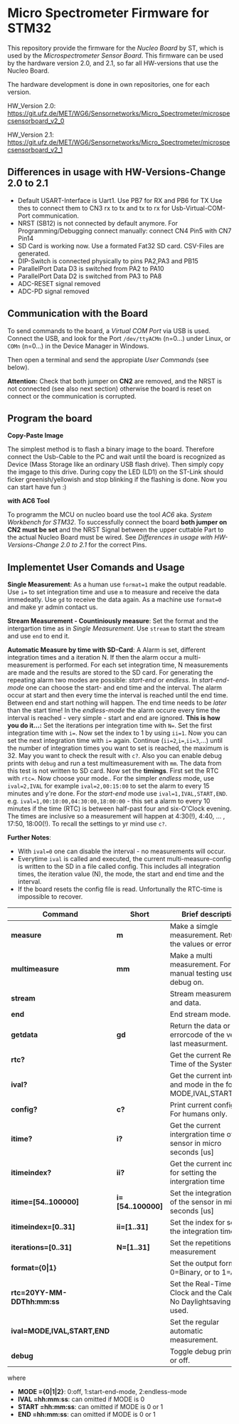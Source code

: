 Micro Spectrometer Firmware for STM32
=====================================

This repository provide the firmware for the *Nucleo Board* by ST, 
which is used by the *Microspectrometer Sensor Board*. This firmware can 
be used by the hardware version 2.0, and 2.1, so far all HW-versions that use
the Nucleo Board.

The hardware development is done in own repositories, one for each version.

HW_Version 2.0:
https://git.ufz.de/MET/WG6/Sensornetworks/Micro_Spectrometer/microspecsensorboard_v2_0

HW_Version 2.1:
https://git.ufz.de/MET/WG6/Sensornetworks/Micro_Spectrometer/microspecsensorboard_v2_1

Differences in usage with HW-Versions-Change 2.0 to 2.1
-------------------------------------

- Default USART-Interface is Uart1. Use PB7 for RX and PB6 for TX
    Use thes to connect them to CN3 rx to tx and tx to rx for Usb-Virtual-COM-Port communication.
- NRST (SB12) is not connected by default anymore. For Programming/Debugging connect manually: 
    connect CN4 Pin5 with CN7 Pin14
- SD Card is working now. Use a formated Fat32 SD card. CSV-Files are generated.
- DIP-Switch is connected physically to pins PA2,PA3 and PB15
- ParallelPort Data D3 is switched from PA2 to PA10
- ParallelPort Data D2 is switched from PA3 to PA8
- ADC-RESET signal removed
- ADC-PD signal removed

Communication with the Board
----------------------------
To send commands to the board, a *Virtual COM Port* via USB is used.
Connect the USB, and look for the Port `/dev/ttyACMn` (n=0...) under Linux,
or `COMn` (n=0...) in the Device Manager in Windows. 

Then open a terminal and send the appropiate *User Commands* (see below).

**Attention:** Check that both jumper on **CN2** are removed, and the 
NRST is not connected (see also next section) otherwise the board is reset on connect or 
the communication is corrupted. 


Program the board
------------------

**Copy-Paste Image**

The simplest method is to flash a binary image to the board. 
Therefore connect the Usb-Cable to the PC and wait until the board is
recognized as Device (Mass Storage like an ordinary USB flash drive). Then 
simply copy the imgage to this drive. During copy the LED (LD1) on the ST-Link 
should ficker greenish/yellowish and stop blinking if the flashing is done. 
Now you can start have fun :)



**with AC6 Tool**

To programm the MCU on nucleo board use the tool *AC6* aka. *System Workbench for STM32*.
To successfully connect the board **both jumper on CN2 must be set** and the NRST Signal between
the upper cuttable Part to the actual Nucleo Board must be wired. See *Differences in usage with HW-Versions-Change 2.0 to 2.1* for the correct Pins.



Implementet User Comands and Usage
------------------------

**Single Measurement**: As a human use `format=1` make the output readable. Use `i=` to set integration time and use `m` to measure and receive the data immedeatly. Use `gd` to receive the data again. As a machine use `format=0` and make yr admin contact us.

**Stream Measurement - Countiniously measure**: Set the format and the intergartion time as in *Single Measurement*. Use `stream` to start the stream and use `end` to end it.

**Automatic Measure by time with SD-Card**: 
A Alarm is set, different integration times and a iteration N. If then the alarm occur a multi-measurement is performed. 
For each set integration time, N measurements are made and the results are stored to the SD card. 
For generating the repeating alarm two modes are possible: *start-end* or *endless*. 
In *start-end-mode* one can choose the start- and end time and the interval. The alarm occur at start and then every time the interval
is reached until the end time. Between end and start nothing will happen. The end time needs to be *later* than the start time!
In the *endless-mode* the alarm occure every time the interval is reached - very simple - start and end are ignored. 
**This is how you do it...:**
Set the iterations per integration time with `N=`.  Set the first integration time with `i=`. 
Now set the index to 1 by using `ii=1`. Now you can set the next integration time with `i=` again. 
Continue (`ii=2`,`i=`,`ii=3`,...) until the number of integration times you want to set is reached, the maximum is 32. 
May you want to check the result with `c?`. Also you can enable debug prints with `debug` and run a test multimeasurement with `mm`. 
The data from this test is not written to SD card.
Now set the **timings**. 
First set the RTC with `rtc=`.
Now choose your mode..
For the simpler *endless* mode, use `ival=2,IVAL` for example `ival=2,00:15:00` to set the alarm to every 15 minutes and y're done.
For the *start-end* mode use `ival=1,IVAL,START,END`. e.g. `ival=1,00:10:00,04:30:00,18:00:00` - this set a alarm to every 10 minutes
if the time (RTC) is between half-past four and six-O'Clock evening. 
The times are inclusive so a measurement will happen at 4:30(!), 4:40, ... , 17:50, 18:00(!).
To recall the settings to yr mind use `c?`.

**Further Notes**: 
* With `ival=0` one can disable the interval - no measurements will occur. 
* Everytime `ival` is called and executed, the current multi-measure-config is written to the SD in a file called config. This includes
all integration times, the iteration value (N), the mode, the start and end time and the interval.
* If the board resets the config file is read. Unfortunally the RTC-time is impossible to recover.

Command                        | Short             | Brief description                                                     |
--------------------           | -----             | ------------------------------------------------------------          |
**measure**                    | **m**             | Make a simgle measurement. Return the values or errorcode             |
**multimeasure**               | **mm**            | Make a multi measurement. For manual testing use with debug on.       | 
**stream**                     |                   | Stream measurement and data.                                          |
**end**                        |                   | End stream mode.                                                      |
**getdata**                    | **gd**            | Return the data or errorcode of the very last measurment.             |
**rtc?**                       |                   | Get the current Real-Time of the System.                              |
**ival?**                      |                   | Get the current interval and mode in the format MODE,IVAL,START,END.  |
**config?**                    | **c?**            | Print current config info. For humans only.                           |
**itime?**                     | **i?**            | Get the current intergration time of the sensor in micro seconds [us] |
**itimeindex?**                | **ii?**           | Get the current index for setting the intergration time               |
**itime=[54..100000]**         | **i=[54..100000]**| Set the integration time of the sensor in micro seconds [us]          |
**itimeindex=[0..31]**         | **ii=[1..31]**    | Set the index for setting the integration time                        |
**iterations=[0..31]**         | **N=[1..31]**     | Set the repetitions of a measurement                                  |
**format={0\|1}**              |                   | Set the output format to 0=Binary, or to 1=ASCII                      |
**rtc=20YY-MM-DDThh:mm:ss**    |                   | Set the Real-Time-Clock and the Calendar. No Daylightsaving is used.  |
**ival=MODE,IVAL,START,END**   |                   | Set the regular automatic measurement.                                | 
**debug**                      |                   | Toggle debug prints on or off.                                        |

where
 * **MODE  ={0\|1\|2}**: 0:off, 1:start-end-mode, 2:endless-mode
 * **IVAL  =hh:mm:ss**: can omitted if MODE is 0
 * **START =hh:mm:ss**: can omitted if MODE is 0 or 1
 * **END   =hh:mm:ss**: can omitted if MODE is 0 or 1

